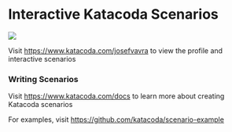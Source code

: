 # Interactive Katacoda Scenarios

[![](http://shields.katacoda.com/katacoda/josefvavra/count.svg)](https://www.katacoda.com/josefvavra "Get your profile on Katacoda.com")

Visit https://www.katacoda.com/josefvavra to view the profile and interactive scenarios

### Writing Scenarios
Visit https://www.katacoda.com/docs to learn more about creating Katacoda scenarios

For examples, visit https://github.com/katacoda/scenario-example
